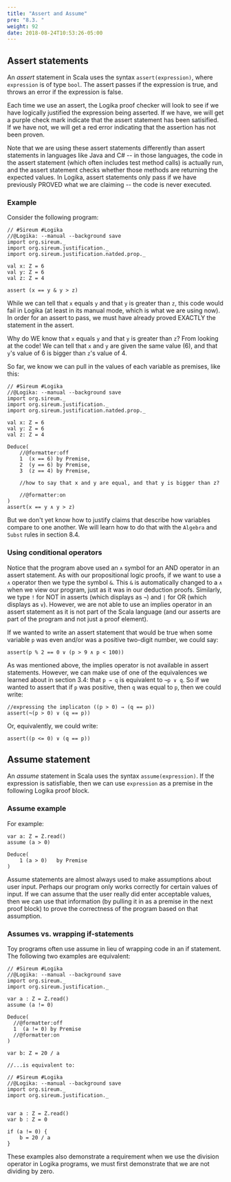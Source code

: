 ```yaml
---
title: "Assert and Assume"
pre: "8.3. "
weight: 92
date: 2018-08-24T10:53:26-05:00
---
```


## Assert statements

An *assert* statement in Scala uses the syntax `assert(expression)`, where `expression` is of type `bool`. The assert passes if the expression is true, and throws an error if the expression is false.

Each time we use an assert, the Logika proof checker will look to see if we have logically justified the expression being asserted. If we have, we will get a purple check mark indicate that the assert statement has been satisified. If we have not, we will get a red error indicating that the assertion has not been proven.

Note that we are using these assert statements differently than assert statements in languages like Java and C# -- in those languages, the code in the assert statement (which often includes test method calls) is actually run, and the assert statement checks whether those methods are returning the expected values. In Logika, assert statements only pass if we have previously PROVED what we are claiming -- the code is never executed. 

### Example

Consider the following program:

```text
// #Sireum #Logika
//@Logika: --manual --background save
import org.sireum._
import org.sireum.justification._
import org.sireum.justification.natded.prop._

val x: Z = 6
val y: Z = 6
val z: Z = 4

assert (x == y & y > z)
```

While we can tell that `x` equals `y` and that `y` is greater than `z`, this code would fail in Logika (at least in its manual mode, which is what we are using now). In order for an assert to pass, we must have already proved EXACTLY the statement in the assert.

Why do WE know that `x` equals `y` and that `y` is greater than `z`? From looking at the code! We can tell that `x` and `y` are given the same value (6), and that `y`'s value of 6 is bigger than `z`'s value of 4.

So far, we know we can pull in the values of each variable as premises, like this:

```text
// #Sireum #Logika
//@Logika: --manual --background save
import org.sireum._
import org.sireum.justification._
import org.sireum.justification.natded.prop._

val x: Z = 6
val y: Z = 6
val z: Z = 4

Deduce(
    //@formatter:off
    1  (x == 6) by Premise,
    2  (y == 6) by Premise,
    3  (z == 4) by Premise,
  
    //how to say that x and y are equal, and that y is bigger than z?

    //@formatter:on
)
assert(x == y ∧ y > z)
```

But we don't yet know how to justify claims that describe how variables compare to one another. We will learn how to do that with the `Algebra` and `Subst` rules in section 8.4.

### Using conditional operators

Notice that the program above used an `∧` symbol for an AND operator in an assert statement. As with our propositional logic proofs, if we want to use a `∧` operator then we type the symbol `&`. This `&` is automatically changed to a `∧` when we view our program, just as it was in our deduction proofs. Similarly, we type `!` for NOT in asserts (which displays as `¬`) and `|` for OR (which displays as `∨`). However, we are not able to use an implies operator in an assert statement as it is not part of the Scala language (and our asserts are part of the program and not just a proof element).

If we wanted to write an assert statement that would be true when some variable `p` was even and/or was a positive two-digit number, we could say:

```text
assert(p % 2 == 0 ∨ (p > 9 ∧ p < 100))
```

As was mentioned above, the implies operator is not available in assert statements. However, we can make use of one of the equivalences we learned about in section 3.4: that `p → q` is equivalent to `¬p ∨ q`. So if we wanted to assert that if `p` was positive, then `q` was equal to `p`, then we could write:

```text
//expressing the implicaton ((p > 0) → (q == p))
assert(¬(p > 0) ∨ (q == p))
```

Or, equivalently, we could write:

```text
assert((p <= 0) ∨ (q == p))
```

## Assume statement

An *assume* statement in Scala uses the syntax `assume(expression)`. If the expression is satisfiable, then we can use `expression` as a premise in the following Logika proof block.

### Assume example

For example:

```text
var a: Z = Z.read()
assume (a > 0)

Deduce(
    1 (a > 0)   by Premise
)
```

Assume statements are almost always used to make assumptions about user input. Perhaps our program only works correctly for certain values of input. If we can assume that the user really did enter acceptable values, then we can use that information (by pulling it in as a premise in the next proof block) to prove the correctness of the program based on that assumption.

### Assumes vs. wrapping if-statements

Toy programs often use assume in lieu of wrapping code in an if statement. The following two examples are equivalent:

```text
// #Sireum #Logika
//@Logika: --manual --background save
import org.sireum._
import org.sireum.justification._

var a : Z = Z.read()
assume (a != 0)

Deduce(
  //@formatter:off
  1  (a != 0) by Premise
  //@formatter:on
)

var b: Z = 20 / a
```

```text
//...is equivalent to:

// #Sireum #Logika
//@Logika: --manual --background save
import org.sireum._
import org.sireum.justification._


var a : Z = Z.read()
var b : Z = 0

if (a != 0) {
    b = 20 / a
}
```

These examples also demonstrate a requirement when we use the division operator in Logika programs, we must first demonstrate that we are not dividing by zero.

